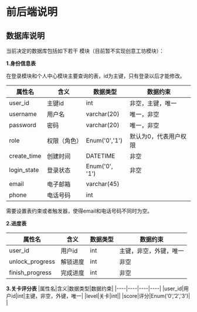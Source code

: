 # 前后端说明
## 数据库说明
当前决定的数据库包括如下若干
模块（目前暂不实现创意工坊模块）：

**1.身份信息表**

在登录模块和个人中心模块主要查询的表，id为主键，只有登录以后才能修改。
   
| 属性名 | 含义 | 数据类型 | 数据约束 |
|----|----|----|----|
|user_id|主键id|int|非空，主键，唯一|
|username|用户名|varchar(20)|唯一，非空|
|password|密码|varchar(20)|唯一，非空|
|role|权限（角色）|Enum('0','1')|默认为0，代表用户权限|
|create_time|创建时间|DATETIME|非空|
|login_state|登录状态|Enum('0', '1')|非空|
|email|电子邮箱|varchar(45)| |
|phone|电话号码|int| |

需要设置表约束或者触发器，使得email和电话号码不同时为空。

**2.进度表**

| 属性名 | 含义 | 数据类型 | 数据约束 |
|----|----|----|----|
|user_id|用户id|int|主键，非空，外键，唯一|
|unlock_progress|解锁进度|int|非空|
|finish_progress|完成进度|int|非空|

**3.关卡评分表**
|属性名|含义|数据类型|数据约束|
|----|----|----|----|
|user_id|用户id|int|主键，非空，外键，唯一|
|level|关卡|int||
|score|评分|Enum('0','2','3')| |

